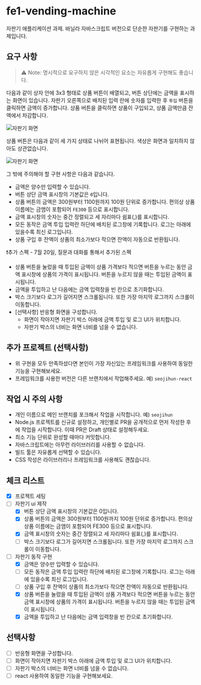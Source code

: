 # fe1-vending-machine

자판기 애플리케이션 과제. 바닐라 자바스크립트 버전으로 단순한 자판기를 구현하는 과제입니다.

## 요구 사항

> ⚠️ Note: 명시적으로 요구하지 않은 시각적인 요소는 자유롭게 구현해도 좋습니다.

다음과 같이 상자 안에 3x3 형태로 상품 버튼이 배열되고, 버튼 상단에는 금액을 표시하는 화면이 있습니다. 자판기 오른쪽으로 배치된 입력 란에 숫자를 입력한 후 `투입` 버튼을 클릭하면 금액이 증가합니다. 상품 버튼을 클릭하면 상품이 구입되고, 상품 금액만큼 잔액에서 차감합니다.

![자판기 화면](./assets/vending-machine.png)

상품 버튼은 다음과 같이 세 가지 상태로 나뉘어 표현됩니다. 색상은 화면과 일치하지 않아도 상관없습니다.

![자판기 화면](./assets/button-state.png)

그 밖에 주의해야 할 구현 사항은 다음과 같습니다.

- 금액은 양수만 입력할 수 있습니다.
- 버튼 상단 금액 표시창의 기본값은 `0`입니다.
- 상품 버튼의 금액은 300원부터 1100원까지 100원 단위로 증가합니다. 편의상 상품 이름에는 금앰이 포함되어 `FE300` 등으로 표시합니다.
- 금액 표시창의 숫자는 중간 정렬되고 세 자리마다 쉼표(,)를 표시합니다.
- 모든 동작은 금액 투입 입력란 하단에 배치된 로그창에 기록합니다. 로그는 아래에 있을수록 최신 로그입니다.
- 상품 구입 후 잔액이 상품의 최소가보다 작으면 잔액이 자동으로 반환됩니다.

❗추가 스펙 - 7월 20일, 질문과 대화를 통해서 추가된 스펙

- 상품 버튼을 눌렀을 때 투입된 금액이 상품 가격보다 적으면 버튼을 누르는 동안 금액 표시창에 상품의 가격이 표시됩니다. 버튼을 누르지 않을 때는 투입된 금액이 표시됩니다.
- 금액을 투입하고 난 다음에는 금액 입력창을 빈 칸으로 초기화합니다.
- 박스 크기보다 로그가 길어지면 스크롤됩니다. 또한 가장 마지막 로그까지 스크롤이 이동합니다.
- [선택사항] 반응형 화면을 구성합니다.
  - 화면이 작아지면 자판기 박스 아래에 금액 투입 및 로그 UI가 위치합니다.
  - 자판기 박스의 너비는 화면 너비를 넘을 수 없습니다.

## 추가 프로젝트 (선택사항)

- 위 구현을 모두 만족하셨다면 본인이 가장 자신있는 프레임워크를 사용하여 동일한 기능을 구현해보세요.
- 프레임워크를 사용한 버전은 다른 브랜치에서 작업해주세요. 예) `seojihun-react`

## 작업 시 주의 사항

- 개인 이름으로 메인 브랜치를 포크해서 작업을 시작합니다. 예) `seojihun`
- Node.js 프로젝트를 신규로 설정하고, 개인별로 PR을 공개적으로 먼저 작성한 후에 작업을 시작합니다. 이때 PR은 Draft 상태로 설정해두세요.
- 최소 기능 단위로 완성할 때마다 커밋합니다.
- 자바스크립트에는 아무런 라이브러리를 사용할 수 없습니다.
- 빌드 툴은 자유롭게 선택할 수 있습니다.
- CSS 작성은 라이브러리나 프레임워크를 사용해도 괜찮습니다.

## 체크 리스트

- [x] 프로젝트 세팅
- [ ] 자판기 ui 제작
  - [x] 버튼 상단 금액 표시창의 기본값은 0입니다.
  - [x] 상품 버튼의 금액은 300원부터 1100원까지 100원 단위로 증가합니다. 편의상 상품 이름에는 금앰이 포함되어 FE300 등으로 표시합니다.
  - [x] 금액 표시창의 숫자는 중간 정렬되고 세 자리마다 쉼표(,)를 표시합니다.
  - [ ] 박스 크기보다 로그가 길어지면 스크롤됩니다. 또한 가장 마지막 로그까지 스크롤이 이동합니다.
- [ ] 자판기 동작 구현
  - [x] 금액은 양수만 입력할 수 있습니다.
  - [ ] 모든 동작은 금액 투입 입력란 하단에 배치된 로그창에 기록합니다. 로그는 아래에 있을수록 최신 로그입니다.
  - [ ] 상품 구입 후 잔액이 상품의 최소가보다 작으면 잔액이 자동으로 반환됩니다.
  - [x] 상품 버튼을 눌렀을 때 투입된 금액이 상품 가격보다 적으면 버튼을 누르는 동안 금액 표시창에 상품의 가격이 표시됩니다. 버튼을 누르지 않을 때는 투입된 금액이 표시됩니다.
  - [x] 금액을 투입하고 난 다음에는 금액 입력창을 빈 칸으로 초기화합니다.

## 선택사항

- [ ] 반응형 화면을 구성합니다.
- [ ] 화면이 작아지면 자판기 박스 아래에 금액 투입 및 로그 UI가 위치합니다.
- [ ] 자판기 박스의 너비는 화면 너비를 넘을 수 없습니다.
- [ ] react 사용하여 동일한 기능을 구현해보세요.
